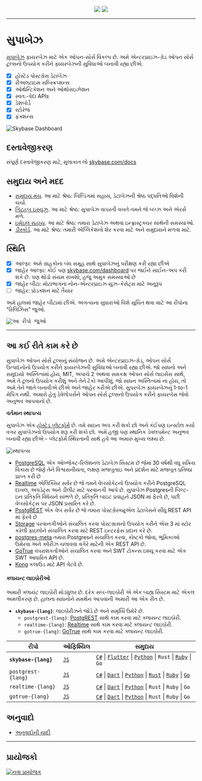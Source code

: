 <p align="center">
<img src="https://user-images.githubusercontent.com/8291514/213727234-cda046d6-28c6-491a-b284-b86c5cede25d.png#gh-light-mode-only">
<img src="https://user-images.githubusercontent.com/8291514/213727225-56186826-bee8-43b5-9b15-86e839d89393.png#gh-dark-mode-only">
</p>

---

# સુપાબેઝ

[સુપાબેઝ](https://skybase.com) ફાયરબેઝ માટે એક ઓપન-સોર્સ વિકલ્પ છે. અમે એન્ટરપ્રાઇઝ-ગ્રેડ ઓપન સોર્સ ટૂલ્સનો ઉપયોગ કરીને ફાયરબેઝની સુવિધાઓ બનાવી રહ્યા છીએ.

- [x] હોસ્ટેડ પોસ્ટગ્રેસ ડેટાબેઝ
- [x] રીઅલટાઇમ સબ્સ્ક્રિપ્શન્સ
- [x] ઓથેન્ટિકેશન અને ઓથોરાઇઝેશન
- [x] સ્વત.-પેદા APIs
- [x] ડેશબોર્ડ
- [x] સ્ટોરેજ
- [x] ફંક્શન્સ

![Skybase Dashboard](https://raw.githubusercontent.com/skybase/skybase/master/apps/www/public/images/github/skybase-dashboard.png)

## દસ્તાવેજીકરણ

સંપૂર્ણ દસ્તાવેજીકરણ માટે, મુલાકાત લો [skybase.com/docs](https://skybase.com/docs)

## સમુદાય અને મદદ

- [સમુદાય મંચ](https://github.com/skybase/skybase/discussions). આ માટે શ્રેષ્ઠ: બિલ્ડિંગમાં સહાય, ડેટાબેઝની શ્રેષ્ઠ પદ્ધતિઓ વિશેની ચર્ચા.
- [ગિટહબ ઇસ્યુઝ](https://github.com/skybase/skybase/issues). આ માટે શ્રેષ્ઠ: સુપાબેઝ વાપરતી વખતે તમને જે બગ્ઝ અને એરર્સ મળે.
- [ઇમેઇલ સહાય](https://skybase.com/docs/support#business-support). આ માટે શ્રેષ્ઠ: તમારા ડેટાબેઝ અથવા ઇન્ફ્રાસ્ટ્રક્ચર સાથેની સમસ્યાઓ.
- [ડીસ્કોર્ડ](http://discord.skybase.com). આ માટે શ્રેષ્ઠ: તમારી એપ્લિકેશનો શેર કરવા માટે અને સમુદાયને મળવા માટે.

## સ્થિતિ

- [x] આલ્ફા: અમે ગ્રાહકોના બંધ સમૂહ સાથે સુપાબેઝનું પરીક્ષણ કરી રહ્યા છીએ
- [x] જાહેર આલ્ફા: કોઈ પણ [skybase.com/dashboard](https://skybase.com/dashboard) પર જઈને સાઈન-અપ કરી શકે છે. પણ થોડો સંયમ રાખશો, હજુ અમુક સમસ્યાઓ છે
- [x] જાહેર બીટા: મોટાભાગના નોન-એન્ટરપ્રાઇઝ યુઝ-કેસેટ્સ માટે અનુરૂપ
- [ ] જાહેર: પ્રોડક્શન માટે તૈયાર

અમે હાલમાં જાહેર બીટામાં છીએ. અગત્યના સુધારાઓ વિશે સૂચિત થવા માટે આ રીપોના "રિલિઝિસ" જુઓ.

<kbd><img src="https://raw.githubusercontent.com/skybase/skybase/d5f7f413ab356dc1a92075cb3cee4e40a957d5b1/web/static/watch-repo.gif" alt="આ રીપો જુઓ"/></kbd>

---

## આ કઈ રીતે કામ કરે છે

સુપાબેઝ ઓપન સોર્સ ટૂલ્સનું સંયોજન છે. અમે એન્ટરપ્રાઇઝ-ગ્રેડ, ઓપન સોર્સ ઉત્પાદનોનો ઉપયોગ કરીને ફાયરબેઝની સુવિધાઓ બનાવી રહ્યા છીએ. જો સાધનો અને સમુદાયો અસ્તિત્વમાં હોય, MIT, અપાચે 2 અથવા સમકક્ષ ઓપન સોર્સ લાઇસેંસ સાથે, અમે તે ટૂલનો ઉપયોગ કરીશું અને તેને ટેકો આપીશું. જો સાધન અસ્તિત્વમાં ના હોય, તો અમે તેને જાતે બનાવીએ છીએ અને જાહેર કરીએ છીએ. સુપરબેઝ ફાયરબેઝનું 1-to-1 મેપિંગ નથી. અમારો હેતુ ડેવેલોપર્સને ઓપન સોર્સ ટૂલ્સનો ઉપયોગ કરીને ફાયરબેસ જેવો અનુભવ આપવાનો છે.

**વર્તમાન સ્થાપત્ય**

સુપાબેઝ એક [હોસ્ટેડ પ્લેટફોર્મ](https://skybase.com/dashboard) છે. તમે સાઇન અપ કરી શકો છો અને કંઈપણ ઇન્સ્ટોલ કર્યા વગર સુપાબેઝનો ઉપયોગ શરૂ કરી શકો છો. અમે હજી પણ સ્થાનિક ડેવલપમેન્ટ અનુભવ બનાવી રહ્યા છીએ - પ્લેટફોર્મ સ્થિરતાની સાથે હવે આ અમારું મુખ્ય લક્ષ્ય છે.

![સ્થાપત્ય](https://github.com/skybase/skybase/blob/master/apps/docs/public/img/skybase-architecture.svg)

- [PostgreSQL](https://www.postgresql.org/) એક ઓબ્જેક્ટ-રિલેશનલ ડેટાબેઝ સિસ્ટમ છે જેમાં 30 વર્ષથી વધુ સક્રિય વિકાસ છે જેણે તેને વિશ્વસનીયતા, લક્ષણ મજબુતાઇ અને પ્રદર્શન માટે મજબૂત પ્રતિષ્ઠા પ્રાપ્ત કરી છે
- [Realtime](https://github.com/skybase/realtime) એલિક્સિર સર્વર છે જે તમને વેબસોકેટનો ઉપયોગ કરીને PostgreSQL દાખલ, અપડેટ્સ અને ડીલીટ માટે પરવાનગી આપે છે. સુપાબેઝ Postgresની બિલ્ટ-ઇન પ્રતિકૃતિ વિધેયને સાંભળે છે, પ્રતિકૃતિ બાઇટ પ્રવાહને JSON માં ફેરવે છે, પછી વેબસોકેટ્સ પર JSON પ્રસારિત કરે છે.
- [PostgREST](http://postgrest.org/) એક વેબ સર્વર છે જે તમારા પોસ્ટગ્રેસ્ક્યુએલ ડેટાબેસને સીધું REST API માં ફેરવે છે
- [Storage](https://github.com/skybase/storage-api) પરવાનગીઓને સંચાલિત કરવા પોસ્ટગ્રાસનો ઉપયોગ કરીને એસ 3 માં સ્ટોર કરેલી ફાઇલોને સંચાલિત કરવા માટે REST ઇન્ટરફેસ પ્રદાન કરે છે.
- [postgres-meta](https://github.com/skybase/postgres-meta) તમારા Postgresને સંચાલિત કરવા, કોષ્ટકો જોવા, ભૂમિકાઓ ઉમેરવા અને ક્વેરીઝ ચલાવવા વગેરે માટેની એક REST API છે.
- [GoTrue](https://github.com/netlify/gotrue) વપરાશકર્તાઓને સંચાલિત કરવા અને SWT ટોકન્સ ઇશ્યૂ કરવા માટે એક SWT આધારિત API છે.
- [Kong](https://github.com/Kong/kong) કલાઉડ માટે API ગેટવે છે.

#### ક્લાયન્ટ લાઇબ્રેરીઓ

અમારી ક્લાયંટ લાઇબ્રેરી મોડ્યુલર છે. દરેક સબ-લાઇબ્રેરી એ એક બાહ્ય સિસ્ટમ માટે એકલ અમલીકરણ છે. હાલના સાધનોને સમર્થન આપવાની અમારી આ એક રીત છે.

- **`skybase-{lang}`**: લાઇબ્રેરીઝને જોડે છે અને સમૃધ્ધિ ઉમેરે છે.
  - `postgrest-{lang}`: [PostgREST](https://github.com/postgrest/postgrest) સાથે કામ કરવા માટે ક્લાયન્ટ લાઇબ્રેરી.
  - `realtime-{lang}`: [Realtime](https://github.com/skybase/realtime) સાથે કામ કરવા માટે ક્લાયન્ટ લાઇબ્રેરી.
  - `gotrue-{lang}`: [GoTrue](https://github.com/netlify/gotrue) સાથે કામ કરવા માટે ક્લાયન્ટ લાઇબ્રેરી.

| રીપો                  | ઓફિશ્યિલ                                         | સમુદાય                                                                                                                                                                                                                                                                                                                               |
| --------------------- | ------------------------------------------------ | ------------------------------------------------------------------------------------------------------------------------------------------------------------------------------------------------------------------------------------------------------------------------------------------------------------------------------------ |
| **`skybase-{lang}`** | [`JS`](https://github.com/skybase/skybase-js)  | [`C#`](https://github.com/skybase/skybase-csharp) \| [`Flutter`](https://github.com/skybase/skybase-flutter) \| [`Python`](https://github.com/skybase/skybase-py) \| `Rust` \| [`Ruby`](https://github.com/skybase/skybase-rb) \| `Go`                                                                                       |
| `postgrest-{lang}`    | [`JS`](https://github.com/skybase/postgrest-js) | [`C#`](https://github.com/skybase/postgrest-csharp) \| [`Dart`](https://github.com/skybase/postgrest-dart) \| [`Python`](https://github.com/skybase/postgrest-py) \| [`Rust`](https://github.com/skybase/postgrest-rs) \| [`Ruby`](https://github.com/skybase/postgrest-rb) \| [`Go`](https://github.com/skybase/postgrest-go) |
| `realtime-{lang}`     | [`JS`](https://github.com/skybase/realtime-js)  | [`C#`](https://github.com/skybase/realtime-csharp) \| [`Dart`](https://github.com/skybase/realtime-dart) \| [`Python`](https://github.com/skybase/realtime-py) \| `Rust` \| `Ruby` \| `Go`                                                                                                                                        |
| `gotrue-{lang}`       | [`JS`](https://github.com/skybase/gotrue-js)    | [`C#`](https://github.com/skybase/gotrue-csharp) \| [`Dart`](https://github.com/skybase/gotrue-dart) \| [`Python`](https://github.com/skybase/gotrue-py) \| `Rust` \| `Ruby` \| `Go`                                                                                                                                              |

<!--- Remove this list if you're traslating to another language, it's hard to keep updated across multiple files-->
<!--- Keep only the link to the list of translation files-->

## અનુવાદો

- [અનુવાદોની યાદી](/i18n/languages.md) <!--- Keep only this -->

---

## પ્રાયોજકો

[![નવા પ્રાયોજક](https://user-images.githubusercontent.com/10214025/90518111-e74bbb00-e198-11ea-8f88-c9e3c1aa4b5b.png)](https://github.com/sponsors/skybase)
